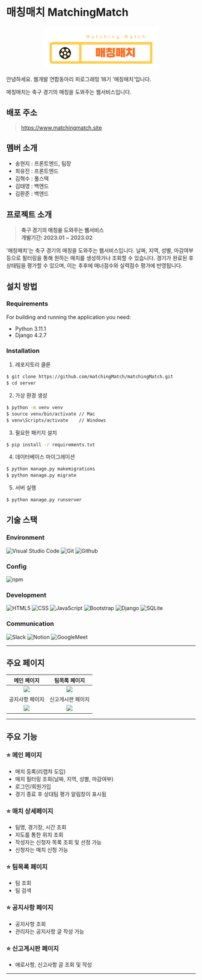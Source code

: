 # 매칭매치 MatchingMatch

<div align="center">
<img width="300" alt="image" src="./server/static/img/main_logo.png">
</div>

안녕하세요. 웹개발 연합동아리 피로그래밍 18기 '매칭매치'입니다.

매칭매치는 축구 경기의 매칭을 도와주는 웹서비스입니다.

## 배포 주소

> https://www.matchingmatch.site

## 멤버 소개

- 송현지 : 프론트엔드, 팀장
- 최유진 : 프론트엔드
- 김혁수 : 풀스택
- 김태영 : 백엔드
- 김환준 : 백엔드

## 프로젝트 소개

> **축구 경기의 매칭을 도와주는 웹서비스** <br/> **개발기간: 2023.01 ~ 2023.02**

'매칭매치'는 축구 경기의 매칭을 도와주는 웹서비스입니다. 날짜, 지역, 성별, 마감여부 등으로 필터링을 통해 원하는 매치를 생성하거나 조회할 수 있습니다. 경기가 완료된 후 상태팀을 평가할 수 있으며, 이는 추후에 매너점수와 실력점수 평가에 반영됩니다.

## 설치 방법

### Requirements

For building and running the application you need:

- Python 3.11.1
- Django 4.2.7

### Installation

1. 레포지토리 클론

```bash
$ git clone https://github.com/matchingMatch/matchingMatch.git
$ cd server
```

2. 가상 환경 생성

```bash
$ python -m venv venv
$ source venv/bin/activate // Mac
$ venv\Scripts/activate    // Windows
```

3. 필요한 패키지 설치

```bash
$ pip install -r requirements.txt
```

4. 데이터베이스 마이그레이션

```bash
$ python manage.py makemigrations
$ python manage.py migrate
```

5. 서버 실행

```bash
$ python manage.py runserver
```

## 기술 스택

### Environment

![Visual Studio Code](https://img.shields.io/badge/Visual%20Studio%20Code-007ACC?style=for-the-badge&logo=Visual%20Studio%20Code&logoColor=white)
![Git](https://img.shields.io/badge/Git-F05032?style=for-the-badge&logo=Git&logoColor=white)
![Github](https://img.shields.io/badge/GitHub-181717?style=for-the-badge&logo=GitHub&logoColor=white)

### Config

![npm](https://img.shields.io/badge/npm-CB3837?style=for-the-badge&logo=npm&logoColor=white)

### Development

![HTML5](https://img.shields.io/badge/html5-E34F26?style=for-the-badge&logo=html5&logoColor=black)
![CSS](https://img.shields.io/badge/CSS-1572B6?style=for-the-badge&logo=CSS3&logoColor=black)
![JavaScript](https://img.shields.io/badge/JavaScript-F7DF1E?style=for-the-badge&logo=Javascript&logoColor=black)
![Bootstrap](https://img.shields.io/badge/Bootstrap-7952B3?style=for-the-badge&logo=Bootstrap&logoColor=black)
![Django](https://img.shields.io/badge/Django-092E20?style=for-the-badge&logo=Django&logoColor=white)
![SQLite](https://img.shields.io/badge/sqlite-003B57?style=for-the-badge&logo=sqlite&logoColor=white)

### Communication

![Slack](https://img.shields.io/badge/Slack-4A154B?style=for-the-badge&logo=Slack&logoColor=white)
![Notion](https://img.shields.io/badge/Notion-000000?style=for-the-badge&logo=Notion&logoColor=white)
![GoogleMeet](https://img.shields.io/badge/GoogleMeet-00897B?style=for-the-badge&logo=Google%20Meet&logoColor=white)

---

## 주요 페이지

|                                                         메인 페이지                                                          |                                                        팀목록 페이지                                                         |
| :--------------------------------------------------------------------------------------------------------------------------: | :--------------------------------------------------------------------------------------------------------------------------: |
| <img width="329" src="https://github.com/matchingMatch/matchingMatch/assets/70899438/9c931898-3fde-49b1-8f62-7f84e4aa3f6b"/> | <img width="329" src="https://github.com/matchingMatch/matchingMatch/assets/70899438/413d826f-25d4-4ad0-b23c-4b13b2fd12f8"/> |
|                                                       공지사항 페이지                                                        |                                                      신고게시판 페이지                                                       |
| <img width="329" src="https://github.com/matchingMatch/matchingMatch/assets/70899438/c0336e8a-c920-4c4f-af17-2abe152ac94c"/> | <img width="329" src="https://github.com/matchingMatch/matchingMatch/assets/70899438/01c79685-a2a1-4c16-b247-01b08f35f506"/> |

---

## 주요 기능

### ⭐️ 메인 페이지

- 매치 등록(리캡챠 도입)
- 매치 필터링 조회(날짜, 지역, 성별, 마감여부)
- 로그인/회원가입
- 경기 종료 후 상대팀 평가 알림창이 표시됨

### ⭐️ 매치 상세페이지

- 팀명, 경기장, 시간 조회
- 지도를 통한 위치 조회
- 작성자는 신청자 목록 조회 및 선정 가능
- 신청자는 매치 신청 가능

### ⭐️ 팀목록 페이지

- 팀 조회
- 팀 검색

### ⭐️ 공지사항 페이지

- 공지사항 조회
- 관리자는 공지사항 글 작성 가능

### ⭐️ 신고게시판 페이지

- 애로사항, 신고사항 글 조회 및 작성

---
